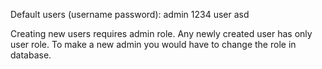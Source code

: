﻿Default users (username password):
admin 1234
user asd

Creating new users requires admin role. Any newly created user has only user role. To make a new admin you would have to change the role in database.
